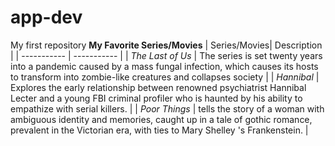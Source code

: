 # app-dev
My first repository
**My Favorite Series/Movies**
| Series/Movies| Description |
| ----------- | ----------- |
| *The Last of Us* |  The series is set twenty years into a pandemic caused by a mass fungal infection, which causes its hosts to transform into zombie-like creatures and collapses society |
| *Hannibal* | Explores the early relationship between renowned psychiatrist Hannibal Lecter and a young FBI criminal profiler who is haunted by his ability to empathize with serial killers. |
| *Poor Things* | tells the story of a woman with ambiguous identity and memories, caught up in a tale of gothic romance, prevalent in the Victorian era, with ties to Mary Shelley 's Frankenstein. |
